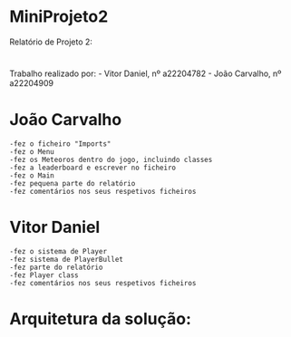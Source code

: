 # MiniProjeto2

Relatório de Projeto 2:














#
Trabalho realizado por:
    - Vitor Daniel, nº a22204782
    - João Carvalho, nº a22204909


# João Carvalho
    -fez o ficheiro "Imports"
    -fez o Menu 
    -fez os Meteoros dentro do jogo, incluindo classes
    -fez a leaderboard e escrever no ficheiro
    -fez o Main   
    -fez pequena parte do relatório
    -fez comentários nos seus respetivos ficheiros

# Vitor Daniel
    -fez o sistema de Player
    -fez sistema de PlayerBullet
    -fez parte do relatório
    -fez Player class   
    -fez comentários nos seus respetivos ficheiros

# Arquitetura da solução:
